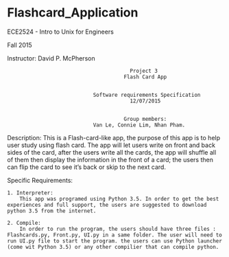 # Flashcard_Application


ECE2524 - Intro to Unix for Engineers 

Fall 2015 

Instructor: David P. McPherson


                                            Project 3
                                          Flash Card App


                                Software requirements Specification
                                            12/07/2015


                                          Group members:		
                                Van Le, Connie Lim, Nhan Pham.



Description:
    This is a Flash-card-like app, the purpose of this app is to help user study using flash card. The app will let users write on front and back sides of the card, after the users write all the cards, the app will shuffle all of them then display the information in the front of a card; the users then can flip the card to see it’s back or skip to the next card.

Specific Requirements:

    1. Interpreter: 
        This app was programed using Python 3.5. In order to get the best experiences and full support, the users are suggested to download python 3.5 from the internet.

    2. Compile: 
        In order to run the program, the users should have three files : Flashcards.py, Front.py, UI.py in a same folder. The user will need to run UI.py file to start the program. the users can use Python launcher (come wit Python 3.5) or any other compilier that can compile python.


